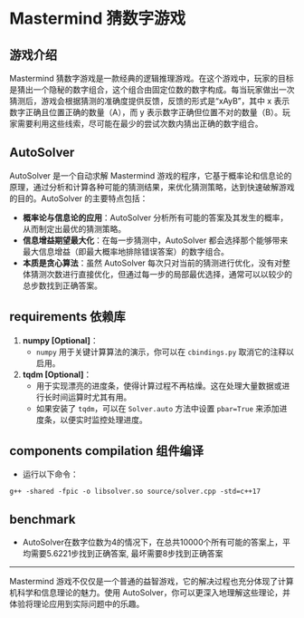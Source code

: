 # Mastermind 猜数字游戏

## 游戏介绍
Mastermind 猜数字游戏是一款经典的逻辑推理游戏。在这个游戏中，玩家的目标是猜出一个隐秘的数字组合，这个组合由固定位数的数字构成。每当玩家做出一次猜测后，游戏会根据猜测的准确度提供反馈，反馈的形式是“xAyB”，其中 x 表示数字正确且位置正确的数量（A），而 y 表示数字正确但位置不对的数量（B）。玩家需要利用这些线索，尽可能在最少的尝试次数内猜出正确的数字组合。

## AutoSolver
AutoSolver 是一个自动求解 Mastermind 游戏的程序，它基于概率论和信息论的原理，通过分析和计算各种可能的猜测结果，来优化猜测策略，达到快速破解游戏的目的。AutoSolver 的主要特点包括：

- **概率论与信息论的应用**：AutoSolver 分析所有可能的答案及其发生的概率，从而制定出最优的猜测策略。
- **信息增益期望最大化**：在每一步猜测中，AutoSolver 都会选择那个能够带来最大信息增益（即最大概率地排除错误答案）的数字组合。
- **本质是贪心算法**：虽然 AutoSolver 每次只对当前的猜测进行优化，没有对整体猜测次数进行直接优化，但通过每一步的局部最优选择，通常可以以较少的总步数找到正确答案。

## requirements 依赖库
1. **numpy [Optional]**：
    - `numpy` 用于关键计算算法的演示，你可以在 `cbindings.py` 取消它的注释以启用。
2. **tqdm [Optional]**：
    - 用于实现漂亮的进度条，使得计算过程不再枯燥。这在处理大量数据或进行长时间运算时尤其有用。
    - 如果安装了 `tqdm`，可以在 `Solver.auto` 方法中设置 `pbar=True` 来添加进度条，以便实时监控处理进度。

## components compilation 组件编译
- 运行以下命令：
```
g++ -shared -fpic -o libsolver.so source/solver.cpp -std=c++17
```

## benchmark
- AutoSolver在数字位数为4的情况下，在总共10000个所有可能的答案上，平均需要5.6221步找到正确答案, 最坏需要8步找到正确答案
---

Mastermind 游戏不仅仅是一个普通的益智游戏，它的解决过程也充分体现了计算机科学和信息理论的魅力。使用 AutoSolver，你可以更深入地理解这些理论，并体验将理论应用到实际问题中的乐趣。
